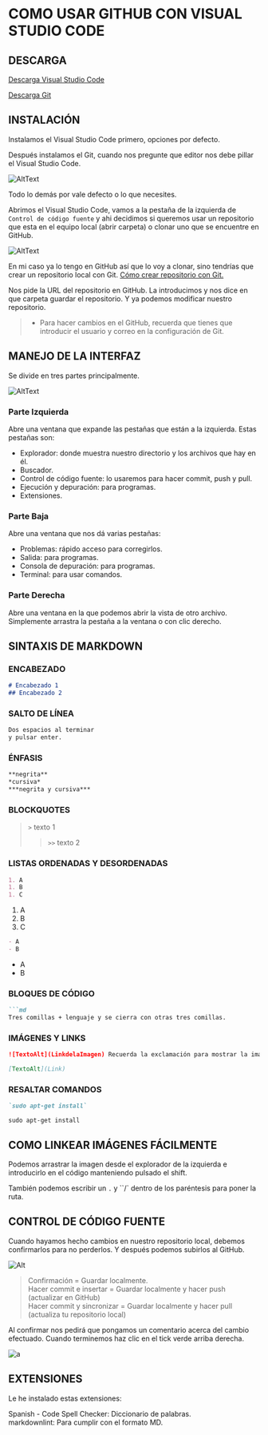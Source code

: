 # COMO USAR GITHUB CON VISUAL STUDIO CODE

## DESCARGA

[Descarga Visual Studio Code](https://code.visualstudio.com/download)

[Descarga Git](https://git-scm.com/download/win)

## INSTALACIÓN

Instalamos el Visual Studio Code primero, opciones por defecto.

Después instalamos el Git, cuando nos pregunte que editor nos debe pillar el Visual Studio Code.

![AltText](./img/Git/2.png)

Todo lo demás por vale defecto o lo que necesites.

Abrimos el Visual Studio Code, vamos a la pestaña de la izquierda de `Control de código fuente` y ahi decidimos si queremos usar un repositorio que esta en el equipo local (abrir carpeta) o clonar uno que se encuentre en GitHub.

![AltText](./img/Git/3.png)

En mi caso ya lo tengo en GitHub así que lo voy a clonar, sino tendrías que crear un repositorio local con Git. [Cómo crear repositorio con Git.](Inst_GIT.md)

Nos pide la URL del repositorio en GitHub. La introducimos y nos dice en que carpeta guardar el repositorio. Y ya podemos modificar nuestro repositorio.

> - Para hacer cambios en el GitHub, recuerda que tienes que introducir el usuario y correo en la configuración de Git.

## MANEJO DE LA INTERFAZ

Se divide en tres partes principalmente.

![AltText](./img/Git/4.png)

### Parte Izquierda

Abre una ventana que expande las pestañas que están a la izquierda.
Estas pestañas son:

- Explorador: donde muestra nuestro directorio y los archivos que hay en él.
- Buscador.
- Control de código fuente: lo usaremos para hacer commit, push y pull.
- Ejecución y depuración: para programas.
- Extensiones.

### Parte Baja

Abre una ventana que nos dá varias pestañas:

- Problemas: rápido acceso para corregirlos.
- Salida: para programas.
- Consola de depuración: para programas.
- Terminal: para usar comandos.

### Parte Derecha

Abre una ventana en la que podemos abrir la vista de otro archivo. Simplemente arrastra la pestaña a la ventana o con clic derecho.

## SINTAXIS DE MARKDOWN

### ENCABEZADO

```md
# Encabezado 1
## Encabezado 2
```

### SALTO DE LÍNEA

```md
Dos espacios al terminar  
y pulsar enter.
```

### ÉNFASIS

```md
**negrita**
*cursiva*
***negrita y cursiva***
```

### BLOCKQUOTES

> `>` texto 1
>> `>>` texto 2

### LISTAS ORDENADAS Y DESORDENADAS

```md
1. A
1. B
1. C
```

1. A
1. B
1. C

```md
- A
- B
```

- A
- B

### BLOQUES DE CÓDIGO

```md
```md
Tres comillas + lenguaje y se cierra con otras tres comillas.
```

### IMÁGENES Y LINKS

```md
![TextoAlt](LinkdelaImagen) Recuerda la exclamación para mostrar la imagen!
```

```md
[TextoAlt](Link)
```

### RESALTAR COMANDOS

```md
`sudo apt-get install`
```

`sudo apt-get install`

## COMO LINKEAR IMÁGENES FÁCILMENTE

Podemos arrastrar la imagen desde el explorador de la izquierda e introducirlo en el código manteniendo pulsado el shift.

También podemos escribir un `.` y ``/` dentro de los paréntesis para poner la ruta.

## CONTROL DE CÓDIGO FUENTE

Cuando hayamos hecho cambios en nuestro repositorio local, debemos confirmarlos para no perderlos. Y después podemos subirlos al GitHub.

![Alt](./img/Git/5.png)

>Confirmación = Guardar localmente.  
Hacer commit e insertar = Guardar localmente y hacer push (actualizar en GitHub)  
Hacer commit y sincronizar = Guardar localmente y hacer pull (actualiza tu repositorio local)

Al confirmar nos pedirá que pongamos un comentario acerca del cambio efectuado. Cuando terminemos haz clic en el tick verde arriba derecha.

![a](./img/Git/6.png)

## EXTENSIONES

Le he instalado estas extensiones:

Spanish - Code Spell Checker: Diccionario de palabras.  
markdownlint: Para cumplir con el formato MD.

